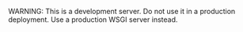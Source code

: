 WARNING: This is a development server. Do not use it in a production deployment.
Use a production WSGI server instead.
